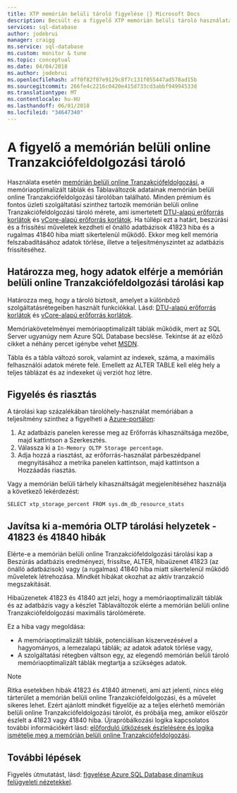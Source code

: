```yaml
---
title: XTP memórián belüli tároló figyelése |} Microsoft Docs
description: Becsült és a figyelő XTP memórián belüli tároló használatához kapacitás; Hárítsa el a kapacitás hiba 41823
services: sql-database
author: jodebrui
manager: craigg
ms.service: sql-database
ms.custom: monitor & tune
ms.topic: conceptual
ms.date: 04/04/2018
ms.author: jodebrui
ms.openlocfilehash: aff0f82f07e9129c8f7c131f055447ad578ad15b
ms.sourcegitcommit: 266fe4c2216c0420e415d733cd3abbf94994533d
ms.translationtype: MT
ms.contentlocale: hu-HU
ms.lasthandoff: 06/01/2018
ms.locfileid: "34647340"
---
```

# <a name="monitor-in-memory-oltp-storage"></a>A figyelő a memórián belüli online Tranzakciófeldolgozási tároló
Használata esetén [memórián belüli online Tranzakciófeldolgozási](sql-database-in-memory.md), a memóriaoptimalizált táblák és Táblaváltozók adatainak memórián belüli online Tranzakciófeldolgozási tárolóban található. Minden prémium és fontos üzleti szolgáltatási szinthez tartozik memórián belüli online Tranzakciófeldolgozási tároló mérete, ami ismertetett [DTU-alapú erőforrás korlátok](sql-database-dtu-resource-limits.md) és [vCore-alapú erőforrás korlátok](sql-database-vcore-resource-limits.md). Ha túllépi ezt a határt, beszúrási és a frissítési műveletek kezdheti el önálló adatbázisok 41823 hiba és a rugalmas 41840 hiba miatt sikertelenül működő. Ekkor meg kell memória felszabadításához adatok törlése, illetve a teljesítményszintet az adatbázis frissítéséhez.

## <a name="determine-whether-data-fits-within-the-in-memory-oltp-storage-cap"></a>Határozza meg, hogy adatok elférje a memórián belüli online Tranzakciófeldolgozási tárolási kap
Határozza meg, hogy a tároló biztosít, amelyet a különböző szolgáltatásrétegeiben használt funkciókkal. Lásd: [DTU-alapú erőforrás korlátok](sql-database-dtu-resource-limits.md) és [vCore-alapú erőforrás korlátok](sql-database-vcore-resource-limits.md).

Memóriakövetelményei memóriaoptimalizált táblák működik, mert az SQL Server ugyanúgy nem Azure SQL Database becslése. Tekintse át az előző cikket a néhány percet igénybe vehet [MSDN](https://msdn.microsoft.com/library/dn282389.aspx).

Tábla és a tábla változó sorok, valamint az indexek, száma, a maximális felhasználói adatok mérete felé. Emellett az ALTER TABLE kell elég hely a teljes táblázat és az indexeket új verziót hoz létre.

## <a name="monitoring-and-alerting"></a>Figyelés és riasztás
A tárolási kap százalékában tárolóhely-használat memóriában a teljesítmény szinthez a figyelheti a [Azure-portálon](https://portal.azure.com/): 

1. Az adatbázis panelen keresse meg az Erőforrás kihasználtsága mezőbe, majd kattintson a Szerkesztés.
2. Válassza ki a `In-Memory OLTP Storage percentage`.
3. Adja hozzá a riasztást, az erőforrás-használat párbeszédpanel megnyitásához a metrika panelen kattintson, majd kattintson a Hozzáadás riasztás.

Vagy a memórián belüli tárhely kihasználtságát megjelenítéséhez használja a következő lekérdezést:

    SELECT xtp_storage_percent FROM sys.dm_db_resource_stats


## <a name="correct-out-of-in-memory-oltp-storage-situations---errors-41823-and-41840"></a>Javítsa ki a-memória OLTP tárolási helyzetek - 41823 és 41840 hibák
Elérte-e a memórián belüli online Tranzakciófeldolgozási tárolási kap a Beszúrás adatbázis eredményezi, frissítse, ALTER, hibaüzenet 41823 (az önálló adatbázisok) vagy (a rugalmas) 41840 hiba miatt sikertelenül működő műveletek létrehozása. Mindkét hibákat okozhat az aktív tranzakció megszakítását.

Hibaüzenetek 41823 és 41840 azt jelzi, hogy a memóriaoptimalizált táblák és az adatbázis vagy a készlet Táblaváltozók elérte a memórián belüli online Tranzakciófeldolgozási maximális tárolómérete.

Ez a hiba vagy megoldása:

* A memóriaoptimalizált táblák, potenciálisan kiszervezésével a hagyományos, a lemezalapú táblák; az adatok adatok törlése vagy,
* A szolgáltatási rétegben váltson egy, az elegendő memórián belüli tároló memóriaoptimalizált táblák megtartja a szükséges adatok.

> [!NOTE] 
> Ritka esetekben hibák 41823 és 41840 átmeneti, ami azt jelenti, nincs elég tárterület a memórián belüli online Tranzakciófeldolgozási, és a művelet sikeres lehet. Ezért ajánlott mindkét figyelője az a teljes elérhető memórián belüli online Tranzakciófeldolgozási tárolót, és próbálja meg, amikor először észlelt a 41823 vagy 41840 hiba. Újrapróbálkozási logika kapcsolatos további információkért lásd: [előforduló ütközések észlelésére és logika ismételje meg a memórián belüli online Tranzakciófeldolgozási](https://docs.microsoft.com/sql/relational-databases/In-memory-oltp/transactions-with-memory-optimized-tables#conflict-detection-and-retry-logic).

## <a name="next-steps"></a>További lépések
Figyelés útmutatást, lásd: [figyelése Azure SQL Database dinamikus felügyeleti nézetekkel](sql-database-monitoring-with-dmvs.md).
